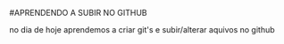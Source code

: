 #APRENDENDO A SUBIR NO GITHUB

no dia de hoje aprendemos a criar git's e subir/alterar aquivos no github
